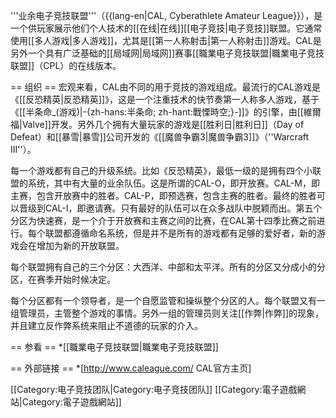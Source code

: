 '''业余电子竞技联盟'''（{{lang-en|CAL, Cyberathlete Amateur League}}），是一个供玩家展示他们个人技术的[[在线|在线]][[电子竞技|电子竞技]]联盟。它通常使用[[多人游戏|多人游戏]]，尤其是[[第一人称射击|第一人称射击]]游戏。CAL是另外一个具有广泛基础的[[局域网|局域网]]赛事[[職業电子竞技联盟|職業电子竞技联盟]]（CPL）的在线版本。

== 组织 ==
宏观来看，CAL由不同的用于竞技的游戏组成。最流行的CAL游戏是《[[反恐精英|反恐精英]]》，这是一个注重技术的快节奏第一人称多人游戏，基于《[[半条命_(游戏)|-{zh-hans:半条命; zh-hant:戰慄時空;}-]]》的引擎，由[[維爾福|Valve]]开发。另外几个拥有大量玩家的游戏是[[胜利日|胜利日]]（Day of Defeat）和[[暴雪|暴雪]]公司开发的《[[魔兽争霸3|魔兽争霸3]]》（''Warcraft III''）。

每一个游戏都有自己的升级系统。比如《反恐精英》，最低一级的是拥有四个小联盟的系统，其中有大量的业余队伍。这是所谓的CAL-O，即开放赛。CAL-M，即主赛，包含开放赛中的胜者。CAL-P，即预选赛，包含主赛的胜者。最终的胜者可以晋级到CAL-I，即邀请赛。只有最好的队伍可以在众多战队中脱颖而出。第五个分区为快速赛，是一个介于开放赛和主赛之间的比赛，在CAL第十四季比赛之前进行。每个联盟都遵循命名系统，但是并不是所有的游戏都有足够的爱好者，新的游戏会在增加为新的开放联盟。

每个联盟拥有自己的三个分区：大西洋、中部和太平洋。所有的分区又分成小的分区，在赛季开始时候决定。

每个分区都有一个领导者，是一个自愿监管和操纵整个分区的人。每个联盟又有一组管理员，主管整个游戏的事情。另外一组的管理员则关注[[作弊|作弊]]的现象，并且建立反作弊系统来阻止不道德的玩家的介入。

== 参看 ==
*[[職業电子竞技联盟|職業电子竞技联盟]]

== 外部链接 ==
*[http://www.caleague.com/ CAL官方主页]

[[Category:电子竞技团队|Category:电子竞技团队]]
[[Category:電子遊戲網站|Category:電子遊戲網站]]